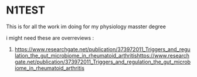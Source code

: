 # N1TEST
This is for all the work im doing for my physiology masster degree

i might need these are overreviews :
  1. https://www.researchgate.net/publication/373972011_Triggers_and_regulation_the_gut_microbiome_in_rheumatoid_arthritishttps://www.researchgate.net/publication/373972011_Triggers_and_regulation_the_gut_microbiome_in_rheumatoid_arthritis
